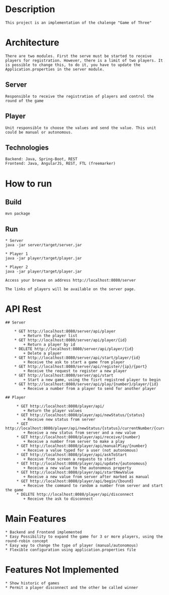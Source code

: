 # Description
    
    This project is an implementation of the chalenge "Game of Three"

# Architecture

    There are two modules. First the serve must be started to receive players for registration. However, there is a limit of two players. It is possible to change this, to do it, you have to update the Application.properties in the server module.

 ## Server
 
    Responsible to receive the registration of players and control the round of the game
 
 ## Player
 
    Unit responsible to choose the values and send the value. This unit could be manual or autonomous.
  
  ## Technologies
  
    Backend: Java, Spring-Boot, REST
    Frontend: Java, AngularJS, REST, FTL (freemarker)
    
# How to run

  ## Build
  
    mvn package
   
  ## Run
    
    * Server  
    java -jar server/target/server.jar
    
    * Player 1
    java -jar player/target/player.jar
    
    * Player 2
    java -jar player/target/player.jar
    
    Access your browse on address http://localhost:8080/server
    
    The links of players will be available on the server page.
    
# API Rest

    ## Server 
    
        * GET http://localhost:8080/server/api/player 
            + Return the player list
        * GET http://localhost:8080/server/api/player/{id} 
            + Return a player by id
        * DELETE http://localhost:8080/server/api/player/{id}
            + Delete a player
        * GET http://localhost:8080/server/api/start/player/{id}
            + Receive the ask to start a game from player
        * GET http://localhost:8080/server/api/register/{ip}/{port}
            + Receive the request to register a new player
        * GET http://localhost:8080/server/api/start
            + Start a new game, using the fisrt registred player to begin
        * GET http://localhost:8080/server/api/play/{number}/player/{id}
            + Receive a number from a player to send for another player
            
    ## Player
        
         * GET http://localhost:8080/player/api/
            + Return the player values
         * GET http://localhost:8080/player/api/newStatus/{status}
            + Receive new status from server
         * GET http://localhost:8080/player/api/newStatus/{status}/currentNumber/{currentNumber}
            + Receive a new status from server and a new value
         * GET http://localhost:8080/player/api/receive/{number}
            + Receive a number from server to make a play
         * GET http://localhost:8080/player/api/manualPlay/{number}
            + Receive a value typed for a user (not autonomous)
         * GET http://localhost:8080/player/api/askToStart
            + Receive from screen a requesto to start
         * GET http://localhost:8080/player/api/update/{autonomous}
            + Receive a new value to the autonomous property
         * GET http://localhost:8080/player/api/startNewValue
            + Receive a new value from server after marked as manual
         * GET http://localhost:8080/player/api/begin/{bound}
            + Receive the command to random a number from server and start the game
         * DELETE http://localhost:8080/player/api/disconnect
            + Receive the ask to disconnect
  
# Main Features

    * Backend and Frontend implemented
    * Easy Possibility to expand the game for 3 or more players, using the round-robin concept
    * Easy way to change the type of player (manual/autonomous)
    * Flexible configuration using application.properties file
    
# Features Not Implemented
    
    * Show historic of games
    * Permit a player disconnect and the other be called winner

